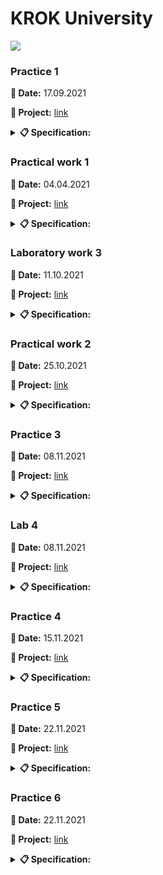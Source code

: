 # **KROK University**

<img src="https://cabinet.krok.edu.ua:8443/img/logo.png">

### **Practice 1**

**📅 Date:** 17.09.2021

**📁 Project:** [link](practice_01.py)

<details>
<summary><b>📋 Specification:</b></summary>

<b>Exercise 1.</b> Write a Python-script that displays the message “Hello world”.<br>
<b>Exercise 2.</b> Rewrite the first script to display three any messages.<br>
<b>Exercise 3.</b> Write a Python-script to reads values for the length and width of a rectangle and returns the area of the rectangle.<br>
<b>Exercise 4.</b> Write a program that requests the user to enter two numbers and prints the sum, product, difference and quotient of the two numbers.<br>
<b>Exercise 5.</b> Write a program that reads in the radius of a circle and prints the circle’s diameter, circumference and area. Use the constant value 3.14159 for π. Do these calculations in output statements.
</details>

### **Practical work 1**

**📅 Date:** 04.04.2021

**📁 Project:** [link](practical_work_01.py)

<details>
<summary><b>📋 Specification:</b></summary>

**Task 1. Construct these numeric values:**

* Integer zero;
* Floating point zero;
* Integer one hundred and one;
* Floating point one thousand;
* Floating point one thousand using scientific notation;
* Create a positive integer, a negative integer, and zero. Assign them to variables;
* Write several arithmetic expressions. Bind the values to variables. Use a variety of operators, e.g. +, -, /, *, etc. Use parentheses to control operator scope;
* Create several floats and assign them to variables;
* Write several arithmetic expressions containing your float variables;
* Write several expressions using mixed arithmetic (integers and floats);
* Obtain a float as a result of division of one integer by another; do so by explicitly converting one integer to a float.

**Task 2. Type Conversation:**

* Construct an integer from the string "123";
* Construct a float from the integer 123;
* Construct an integer from the float 12.345.

**Task 3. Digits of a Number:**

* Write a Python-script that detects the last 4 digits of a credit card;
* Find the sum of the digits of a three-digit number.
</details>

### **Laboratory work 3**

**📅 Date:** 11.10.2021

**📁 Project:** [link](laboratory_work_03.py)

<details>
<summary><b>📋 Specification:</b></summary>

Organize data input and format output of specified data types according to the option number. In the table. for each option there are requirements for the amount, type and format of data. Organize the output of each object using the % operator, the method str.format () and ‘f’ lines.

<table border="1" cellspacing="0" cellpadding="0" width="604">
    <tr>
        <td width="151" colspan="2" valign="top">
            <p align="center"><b>Integers</b></p>
        </td>
        <td width="171" colspan="4" valign="top">
            <p align="center"><b>Real numbers</b></p>
        </td>
        <td width="94" rowspan="3" valign="top">
            <p align="center"><b>The number of characters in a line</b></p>
        </td>
        <td width="122" rowspan="3" valign="top">
            <p align="center"><b>The value of a logical object</b></p>
        </td>
    </tr>
    <tr>
        <td width="63" rowspan="2" valign="top">
            <p align="center"><b>Number of number</b>s</p>
        </td>
        <td width="87" rowspan="2" valign="top">
            <p align="center"><b>The width of the number field</b></p>
        </td>
        <td width="66" rowspan="2" valign="top">
            <p align="center"><b>Number of numbers</b></p>
        </td>
        <td width="38" rowspan="2" valign="top">
            <p align="center"><b>Real floating point number (specified output field width</b>)</p>
        </td>
        <td width="67" colspan="2" valign="top">
            <p align="center"><b>A real number with a fixed point</b></p>
        </td>
    </tr>
    <tr>
        <td width="28">
            <p align="center"><b>Output field width</p>
        </td>
        <td width="38">
            <p align="center"><b>Number of positions after the point</p>
        </td>
    </tr>
    <tr>
        <td width="63" valign="top">
            <p align="center">2</p>
        </td>
        <td width="87" valign="top">
            <p align="center">5</p>
        </td>
        <td width="66" valign="top">
            <p align="center">4</p>
        </td>
        <td width="38" valign="top">
            <p align="center">8</p>
        </td>
        <td width="28">
            <p align="center">7</p>
        </td>
        <td width="38">
            <p align="center">4</p>
        </td>
        <td width="94" valign="top">
            <p align="center">2</p>
        </td>
        <td width="122" valign="top">
            <p align="center">True</p>
        </td>
    </tr>
</table>

**Addition. Example of format output:**

```python
x = float(input("x = "))
```
<pre>x = 10.01</pre>

```python
print("Special string with \"%\":", "%5.3f" % x)
```
<pre>Special string with "%": 10.010</pre>

```python
print("String format() method:", "{0:5.3f}".format(x))
```
<pre>String format() method: 10.010</pre>

```python
print("f-string:", f"{x:5.3f}")
```
<pre>f-string: 10.010</pre>
</details>

### **Practical work 2**

**📅 Date:** 25.10.2021

**📁 Project:** [link](practical_work_02.py)

<details>
<summary><b>📋 Specification:</b></summary>

**Task 1:**

Assume that we define x, y, and z to refer to int values. Write an expression that computes whether...

* ...x is odd;
* ...x is a multiple of 20 (e.g., 20, 40, 60, ...).

Assume that zero is a positive number. Write an expression that computes whether...

* ...x and y are both positive;
* ...x and y have the same sign (both are positive or both are negative);
* ...x and y have different signs (one is positive and one is negative).

Write an expression that computes whether...

* ...all three names (x, y, and z) are bound to equal values;
* ...all three names (x, y, and z) are bound to different values (none the same);
* ...two variables store the same value, but the third one is different.

**Task 2:**

Assume that we specify two points in space by definint the x and y coordinate of each using x1, y1, x2, and y2 all which are float. Write an expression that computes...

* ...the distance between these points;
* ...the slope of the line from the first point to the second;
* ...whether both points lie on the same line from the origin;
* ...whether the first point is above the second;
* ...what quadrant the first point lies in (1st, 2nd, 3rd, or 4th);
* ...whether the two points lie in the same quadrant.
</details>

### **Practice 3**

**📅 Date:** 08.11.2021

**📁 Project:** [link](practice_03.py)

<details>
<summary><b>📋 Specification:</b></summary>

<ol>
    <li>Write a Python program using loop structure to print numbers 1.2.3……9.</li>
    <li>Write a Python program using loop structure to print numbers 9.8.7…..1.</li>
    <li>Write a Python program to print on the screen odd numbers between 5..13.</li>
    <li>Write a Python program to add all the numbers entered by a user until user enters 0.</li>
    <li>Write a Python Program to reverse a number. For example, if user enters 123 as input then 321 is printed as output.</li>
    <li>Write Python program to find and print factorial of a number.</li>
</ol>
</details>

### **Lab 4**

**📅 Date:** 08.11.2021

**📁 Project:** [link](lab_04.py)

<details>
<summary><b>📋 Specification:</b></summary>

<ol>
    <li>Write a program that changes the values ​​of two integer variables a and b without use of additional variables.</li>
    <li>Write a program that calculates and displays:
        <ul>
            <li>arithmetic mean of two integers a and b;</li>
            <li>geometric mean of two integers a and b.</li>
        </ul>
    </li>
    <li>Write a program that rearranges the digits of the three-digit number that is specified user in reverse order and displays a new number on the screen.</li>
    <li>Write a program that determines the total number of hours of the day (variable hour) and the total number of minutes of the day (variable minute) that have passed before the current seconds of the day (variable second). For example, if second = 11111 (second = 3 * 3600 + 5 * 60 + 11), then hour = 3 and minute = 5.</li>
    <li>Write a program that determines the value of the angle in degrees (variable corner) between clockwise at the beginning of the day and its state in hour hours, minutes minutes and second seconds (0 ≤ hour ≤ 11; 0 ≤ minute; second ≤ 59).</li>
    <li>Write a program that determines whether a natural number entered by the user:
        <ul>
            <li>even;</li>
            <li>ending in the number 5.</li>
        </ul>
    </li>
    <li>Write a program that determines the value of an integer variable number - from 1 to 7, c depending on which day of the week (Monday to Sunday) is the day (whole variable day) of a low year, in which January 1 is Monday (1 ≤ day ≤ 365).</li>
    <li>Given fractional numbers a, b, c (a! = 0). Find out if the equation <i>ax² + bx + c</i> has fractional roots.</li>
</ol>
</details>

### **Practice 4**

**📅 Date:** 15.11.2021

**📁 Project:** [link](practice_04.py)

<details>
<summary><b>📋 Specification:</b></summary>

**Task 1:**

Write a program that reads 4 numbers from the keyboard and displays most of them.

**Task 2:**

Determine the number of days in the year that the user enters. In a leap year - 366 days, while in a normal 365.

**Task 3:**

A triangle exists only when the sum of any two of its sides is greater than a third. Given: a, b, c are the sides of the assumed triangle. Write a program that will indicate whether such a triangle exists or not.

**Task 4:**

Display all numbers in the range of 1 to 100 multiples of 7.

**Task 5:**

Calculate using a cycle the factorial of the number n

**Task 6:**

Display an "hourglass" whose maximum width is read from the keyboard (odd number). In the example, the width is 5:

<pre>
*****
 ***
  *
 ***
*****
</pre>

**Task 7:**

Use cycles to display all prime numbers from 1 to 100.
</details>

### **Practice 5**

**📅 Date:** 22.11.2021

**📁 Project:** [link](practice_05.py)

<details>
<summary><b>📋 Specification:</b></summary>

1. Write a Python program to generate and print a list, where the values are square of numbers between 1 and 30 (both included).
2. Write a Python program to display the examination schedule.<br>
(extract the date from exam_st_date).
<pre>exam_st_date = (11, 12, 2014)
Sample Output: The examination will start from: 11 / 12 / 2014</pre>
3. Write a Python program which accepts a sequence of commaseparated numbers from user and generate a list and a tuple with those numbers.
<pre>Sample data: 3, 5, 7, 23
Output:
List: ["3", "5", "7", "23"]
Tuple: ("3", "5", "7", "23")</pre>
4. Write a Python function that takes two lists and returns True if they have at least one common member.
5. Write a Python-script. There is a bus moving in the city, and it takes and drop some people in each bus stop. You are provided with a list (or array) of integer arrays (or tuples). Each integer array has two items which represent number of people get into bus (The first item) and number of people get off the bus (The second item) in a bus stop. Your task is to return number of people who are still in the bus after the last bus station (after the last array). Even though it is the last bus stop, the bus is not empty and some people are still in the bus, and they are probably sleeping there :D.
<pre>Example:
<ul>
<li>number([[10, 0], [3, 5], [5, 8]]) # Result is 5</li>
<li>number([[3, 0], [9, 1], [4, 10], [12, 2], [6, 1], [7, 10]]) # Result is 17</li>
<li>number([[3, 0], [9, 1], [4, 8], [12, 2], [6, 1], [7, 8]]) # Result is 21</li>
</ul></pre>
</details>

### **Practice 6**

**📅 Date:** 22.11.2021

**📁 Project:** [link](practice_06.py)

<details>
<summary><b>📋 Specification:</b></summary>

1. Write a Python program to calculate the length of a string.
2. Write a Python program to get a string made of the first 2 and the last 2 chars from a given a string. If the string length is less than 2, return instead the empty string.
<pre>Sample Strings:
"w3resource" Expected Result : "w3ce"
"w3" Expected Result : "w3w3"
"w" Expected Result : Empty String</pre>
3. Write a Python program to get a string from a given string where all occurrences of its first char have been changed to "$", except the first char itself. Sample String : 'restart' Expected Result : 'resta\$t' 
4. Write a Python function to reverses a string if it's length is a multiple of 4.
5. Write a Python program that accepts a comma separated sequence of words as input and prints the unique words in sorted form (alphanumerically).
<pre>Sample Words: red, white, black, red, green, black
Expected Result: black, green, red, white, red</pre>
</details>